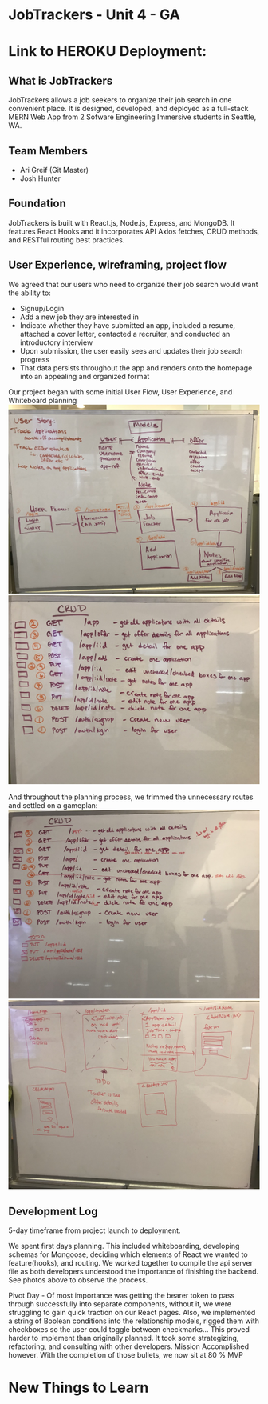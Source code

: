 # JobTrackers - Unit 4 - GA

# Link to HEROKU Deployment:

## What is JobTrackers
JobTrackers allows a job seekers to organize their job search in one convenient place. It is designed, developed, and deployed as a full-stack MERN Web App from 2 Sofware Engineering Immersive students in Seattle, WA.

## Team Members

* Ari Greif (Git Master)
* Josh Hunter

## Foundation

JobTrackers is built with React.js, Node.js, Express, and MongoDB. It features React Hooks and it incorporates API Axios fetches, CRUD methods, and RESTful routing best practices.

## User Experience, wireframing, project flow

We agreed that our users who need to organize their job search would want the ability to: 
* Signup/Login
* Add a new job they are interested in
* Indicate whether they have submitted an app, included a resume, attached a cover letter, contacted a recruiter, and conducted an introductory interview
* Upon submission, the user easily sees and updates their job search progress
* That data persists throughout the app and renders onto the homepage into an appealing and organized format


Our project began with some initial User Flow, User Experience, and Whiteboard planning
![picture](img/UNADJUSTEDNONRAW_thumb_43.jpg)
![picture](img/UNADJUSTEDNONRAW_thumb_44.jpg)

And throughout the planning process, we trimmed the unnecessary routes and settled on a gameplan:
![picture](img/UNADJUSTEDNONRAW_thumb_45.jpg)
![picture](img/UNADJUSTEDNONRAW_thumb_46.jpg)


## Development Log

5-day timeframe from project launch to deployment. 

We spent first days planning. This included whiteboarding, developing schemas for Mongoose, deciding which elements of React we wanted to feature(hooks), and routing.  We worked together to compile the api server file as both developers understood the importance of finishing the backend. See photos above to observe the process.

Pivot Day - Of most importance was getting the bearer token to pass through successfully into separate components, without it, we were struggling to gain quick traction on our React pages. Also, we implemented a string of Boolean conditions into the relationship models, rigged them with checkboxes so the user could toggle between checkmarks... This proved harder to implement than originally planned. It took some strategizing, refactoring, and consulting with other developers. Mission Accomplished however. With the completion of those bullets, we now sit at 80 % MVP

# New Things to Learn

# 

